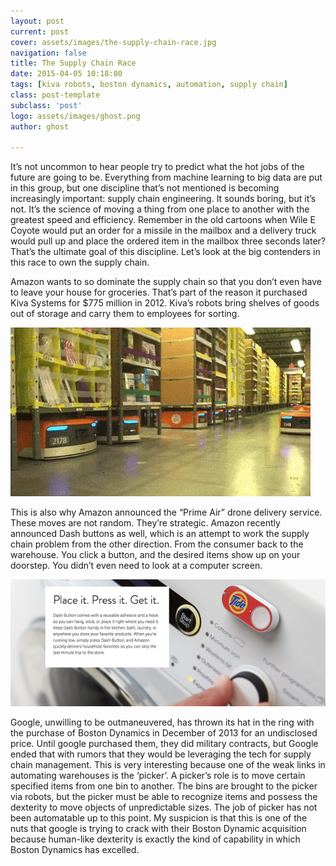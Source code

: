 ```yaml
---
layout: post
current: post
cover: assets/images/the-supply-chain-race.jpg
navigation: false
title: The Supply Chain Race
date: 2015-04-05 10:18:00
tags: [kiva robots, boston dynamics, automation, supply chain]
class: post-template
subclass: 'post'
logo: assets/images/ghost.png
author: ghost

---
```


It’s not uncommon to hear people try to predict what the hot jobs of the future are going to be. Everything from machine learning to big data are put in this group, but one discipline that’s not mentioned is becoming increasingly important: supply chain engineering. It sounds boring, but it’s not. It’s the science of moving a thing from one place to another with the greatest speed and efficiency. Remember in the old cartoons when Wile E Coyote would put an order for a missile in the mailbox and a delivery truck would pull up and place the ordered item in the mailbox three seconds later? That’s the ultimate goal of this discipline. Let’s look at the big contenders in this race to own the supply chain.

Amazon wants to so dominate the supply chain so that you don’t even have to leave your house for groceries. That’s part of the reason it purchased Kiva Systems for $775 million in 2012. Kiva’s robots bring shelves of goods out of storage and carry them to employees for sorting.

![image](/assets/images/blog-3.gif)

This is also why Amazon announced the “Prime Air” drone delivery service. These moves are not random. They’re strategic. Amazon recently announced Dash buttons as well, which is an attempt to work the supply chain problem from the other direction. From the consumer back to the warehouse. You click a button, and the desired items show up on your doorstep. You didn’t even need to look at a computer screen.

![image](/assets/images/blog-img-4.png)

Google, unwilling to be outmaneuvered, has thrown its hat in the ring with the purchase of Boston Dynamics in December of 2013 for an undisclosed price. Until google purchased them, they did military contracts, but Google ended that with rumors that they would be leveraging the tech for supply chain management. This is very interesting because one of the weak links in automating warehouses is the ‘picker’. A picker’s role is to move certain specified items from one bin to another. The bins are brought to the picker via robots, but the picker must be able to recognize items and possess the dexterity to move objects of unpredictable sizes. The job of picker has not been automatable up to this point. My suspicion is that this is one of the nuts that google is trying to crack with their Boston Dynamic acquisition because human-like dexterity is exactly the kind of capability in which Boston Dynamics has excelled.
